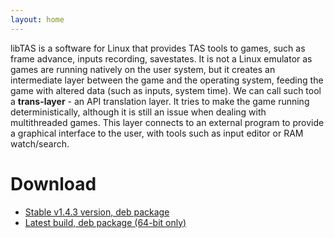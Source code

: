 ```yaml
---
layout: home
---
```


libTAS is a software for Linux that provides TAS tools to games, such as
frame advance, inputs recording, savestates. It is not a Linux emulator as
games are running natively on the user system, but it creates an intermediate
layer between the game and the operating system, feeding the game with
altered data (such as inputs, system time). We can call such tool a
**trans-layer** - an API translation layer. It tries to make the game running
deterministically, although it is still an issue when dealing with
multithreaded games. This layer connects to an external program to provide
a graphical interface to the user, with tools such as input editor or RAM
watch/search.

# Download

* [Stable v1.4.3 version, deb package](https://github.com/clementgallet/libTAS/releases/tag/v1.4.3)
* [Latest build, deb package (64-bit only)](https://ci.appveyor.com/project/clementgallet/libtas/build/artifacts)



 
